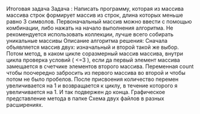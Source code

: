 Итоговая задача
Задача :
Написать программу, которая из массива массива строк формирует массив из строк, длина которых меньше равно 3 символов. Первоначальный массив можно ввести с помощью комбинации, либо нажать на начало выполнения алгоритма. Не рекомендуется использовать коллекции, лучше всего собирать уникальные массивы
Описание алгоритма решения:
Сначала объявляется массив двух: изначальный и второй такой же выбор. Потом метод, в каком цикле соразмерный массив массива, внутри цикла проверка условий ( <=3 ), если да первый элемент массива замещается в счетчике элементов второго массива. Переменная count чтобы поочередно забросить из первого массива во второй и чтобы потом не было пробелов. После присвоения количество перемен увеличивается на 1 и возвращается к циклу, в течение которого я увеличивается на 1. И так подвержен до конца.
Графическое представление метода в папке Схема двух файлов в разных расширениях.